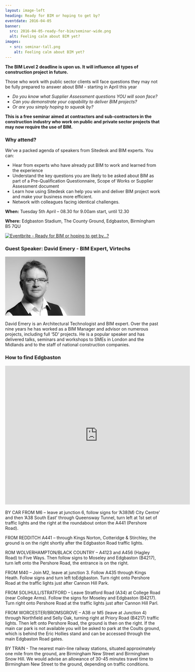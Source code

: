 ```yaml
---
layout: image-left
heading: Ready for BIM or hoping to get by?
eventdate: 2016-04-05
banner: 
  src: 2016-04-05-ready-for-bim/seminar-wide.png
  alt: Feeling calm about BIM yet?
images:
  - src: seminar-tall.png
    alt: Feeling calm about BIM yet?
---
```


**The BIM Level 2 deadline is upon us. It will influence all types of construction project in future.**

Those who work with public sector clients will face questions they may not be fully prepared to answer about BIM - starting in April this year

- *Do you know what Supplier Assessment questions YOU will soon face?*
- *Can you demonstrate your capability to deliver BIM projects?*
- *Or are you simply hoping to squeak by?*

**This is a free seminar aimed at contractors and sub-contractors in the construction industry who work on public and private sector projects that may now require the use of BIM.**

<!--more-->

### Why attend?

We've a packed agenda of speakers from Sitedesk and BIM experts. You can:
- Hear from experts who have already put BIM to work and learned from the experience
- Understand the key questions you are likely to be asked about BIM as part of a Pre-Qualification Questionnaire, Scope of Works or Supplier Assessment document
- Learn how using Sitedesk can help you win and deliver BIM project work and make your business more efficient.
- Network with colleagues facing identical challenges.

**When:** Tuesday 5th April – 08.30 for 9.00am start, until 12.30

**Where:** Edgbaston Stadium, The County Ground, Edgbaston, Birmingham B5 7QU

<p><a href="http://www.eventbrite.co.uk/e/ready-for-bim-or-hoping-to-get-by-tickets-22120344546?ref=ebtnebregn" target="_blank">
  <img src="https://www.eventbrite.co.uk/custombutton?eid=22120344546" alt="Eventbrite - Ready for BIM or hoping to get by...?" />
  </a>
</p>

### Guest Speaker: David Emery - BIM Expert, Virtechs
![David Emery - Speaker](david-emery.jpg)

David Emery is an Architectural Technologist and BIM expert. Over the past nine years he has worked as a BIM Manager and advisor on numerous projects, including full ‘5D’ projects. He is a popular speaker and has delivered talks, seminars and workshops to SMEs in London and the Midlands and to the staff of national construction companies.

### How to find Edgbaston
<p>
    <iframe src="https://www.google.com/maps/embed?pb=!1m18!1m12!1m3!1d2431.2866467997696!2d-1.9048642840027252!3d52.45583594873455!2m3!1f0!2f0!3f0!3m2!1i1024!2i768!4f13.1!3m3!1m2!1s0x4870bc6a89bc625d%3A0xc45a8fc2b3b77d9d!2sWarwickshire+County+Cricket+Club!5e0!3m2!1sen!2suk!4v1454591850799" width="600" height="450" frameborder="0" style="border:0" allowfullscreen>
    </iframe>
</p>
BY CAR FROM M6 – leave at junction 6, follow signs for ’A38(M) City Centre’ and then ’A38 South East’ through Queensway Tunnel, turn left at 1st set of traffic lights and the right at the roundabout onton the A441 (Pershore Road).

FROM REDDITCH A441 – through Kings Norton, Cotteridge &#038; Stirchley, the ground is on the right shortly after the Edgbaston Road traffic lights.

ROM WOLVERHAMPTON/BLACK COUNTRY – A4123 and A456 (Hagley Road) to Five Ways. Then follow signs to Moseley and Edgbaston (B4217), turn left onto the Pershore Road, the entrance is on the right.

FROM M40 – Join M2, leave at junction 3. Follow A435 through Kings Heath. Follow signs and turn left toEdgbaston. Turn right onto Pershore Road at the traffic lights just after Cannon Hill Park.

FROM SOLIHULL/STRATFORD – Leave Stratford Road (A34) at College Road (near College Arms). Follow the signs for Moseley and Edgbaston (B4217). Turn right onto Pershore Road at the traffic lights just after Cannon Hill Parl.

FROM WORCESTER/BROMSGROVE – A38 or M5 (leave at Junction 4) through Northfield and Selly Oak, turning right at Priory Road (B4217) traffic lights. Then left onto Pershore Road, the ground is then on the right. If the main car park is not available you will be asked to park at the Coults ground, which is behind the Eric Hollies stand and can be accessed through the main Edgbaston Road gates. 

BY TRAIN -  The nearest main-line railway stations, situated approximately one mile from the ground, are Birmingham New Street and Birmingham Snow Hill. We would advise an allowance of 30-45 minutes travel time to Birmingham New Street to the ground, depending on traffic conditions. 
